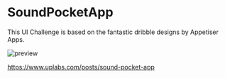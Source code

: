 # SoundPocketApp

This UI Challenge is based on the fantastic dribble designs by Appetiser Apps.

![preview](https://user-images.githubusercontent.com/3329721/121538687-2cdeba80-ca2f-11eb-808d-ec382aacb073.png)

https://www.uplabs.com/posts/sound-pocket-app
